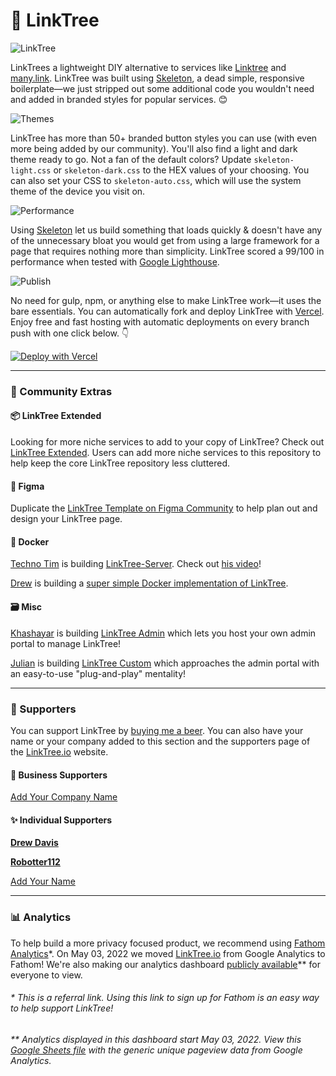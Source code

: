 # 🔗 LinkTree

![LinkTree](https://cdn.cottle.cloud/LinkTree/social-circle.png)

LinkTrees a lightweight DIY alternative to services like [Linktree](https://linktr.ee)
and [many.link](https://many.link/). LinkTree was built using [Skeleton](http://getskeleton.com/), a dead simple, responsive boilerplate—we just stripped out some additional code you wouldn't need and added in branded styles for popular services. 😊

![Themes](https://cdn.cottle.cloud/LinkTree/LinkTree-comparison.gif)

LinkTree has more than 50+ branded button styles you can use (with even more being added by our community). You'll also find a light and dark theme ready to go. Not a fan of the default colors? Update `skeleton-light.css` or `skeleton-dark.css` to the HEX values of your choosing. You can also set your CSS to `skeleton-auto.css`, which will use the system theme of the device you visit on.

![Performance](https://cdn.cottle.cloud/LinkTree/performance.png)

Using [Skeleton](http://getskeleton.com/) let us build something that loads quickly & doesn't have any of the unnecessary bloat you would get from using a large framework for a page that requires nothing more than simplicity. LinkTree scored a 99/100 in performance when tested with [Google Lighthouse](https://developers.google.com/web/tools/lighthouse).

![Publish](https://cdn.cottle.cloud/LinkTree/fork-edit-publish.png)

No need for gulp, npm, or anything else to make LinkTree work—it uses the bare essentials. You can automatically fork and deploy LinkTree with [Vercel](https://vercel.com/). Enjoy free and fast hosting with automatic deployments on every branch push with one click below. 👇️

[![Deploy with Vercel](https://vercel.com/button)](https://vercel.com/new/git/external?repository-url=https%3A%2F%2Fgithub.com%2Fsethcottle%2FLinkTree&project-name=LinkTree&repository-name=LinkTree&demo-title=LinkTree%20Demo&demo-description=Imported%20from%20GitHub.)

---

### 🤝 Community Extras

#### 📦 LinkTree Extended
Looking for more niche services to add to your copy of LinkTree? Check out [LinkTree Extended](https://github.com/sethcottle/LinkTree-extended). Users can add more niche services to this repository to help keep the core LinkTree repository less cluttered.

#### 🎨 Figma
Duplicate the [LinkTree Template on Figma Community](https://www.figma.com/community/file/846568099968305613) to help plan out and design your LinkTree page.

#### 🐋 Docker
[Techno Tim](https://github.com/timothystewart6) is building [LinkTree-Server](https://github.com/techno-tim/LinkTree-server). Check out [his video](https://youtu.be/42SqfI_AjXU)!

[Drew](https://github.com/davisdre) is building a [super simple Docker implementation of LinkTree](https://github.com/davisdre/LinkTree).

#### 🗃️ Misc
[Khashayar](https://github.com/khashayarzavosh) is building [LinkTree Admin](https://github.com/khashayarzavosh/admin-LinkTree) which lets you host your own admin portal to manage LinkTree!

[Julian](https://github.com/JulianPrieber) is building [LinkTree Custom](https://github.com/JulianPrieber/LinkTree-custom) which approaches the admin portal with an easy-to-use "plug-and-play" mentality!

---

### 💖 Supporters
You can support LinkTree by [buying me a beer](https://www.buymeacoffee.com/seth). You can also have your name or your company added to this section and the supporters page of the [LinkTree.io](https://LinkTree.io) website.

#### 🏢 Business Supporters
[Add Your Company Name](https://www.buymeacoffee.com/seth/e/50574)

#### ✨ Individual Supporters
**[Drew Davis](https://connect.davisdre.me)**

**[Robotter112](https://robotter112.de/)**

[Add Your Name](https://www.buymeacoffee.com/seth/e/50573)

---

### 📊 Analytics

To help build a more privacy focused product, we recommend using [Fathom Analytics](https://usefathom.com/ref/EQVZMV)*. On May 03, 2022 we moved [LinkTree.io](https://LinkTree.io) from Google Analytics to Fathom! We're also making our analytics dashboard [publicly available](https://app.usefathom.com/share/xbmnwxxl/LinkTree.io#/?filters=%5B%5D&range=last_7_days&site=2251799827005303)** for everyone to view.

###### * This is a referral link. Using this link to sign up for Fathom is an easy way to help support LinkTree!

###### ** Analytics displayed in this dashboard start May 03, 2022. View this [Google Sheets file](https://docs.google.com/spreadsheets/d/1GL4SroAdH-OZphBVR5z-BoSukHIEVJfao25q_e9-Ii8/edit?usp=sharing) with the generic unique pageview data from Google Analytics.


